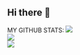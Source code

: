 ## Hi there 👋

MY GITHUB STATS:
![](https://github-readme-stats.vercel.app/api?username=Lanoia&theme=dark&hide_border=true&include_all_commits=false&count_private=false)<br/>
![](https://github-readme-streak-stats.herokuapp.com/?user=Lanoia&theme=dark&hide_border=true)<br/>
![](https://github-readme-stats.vercel.app/api/top-langs/?username=Lanoia&theme=dark&hide_border=true&include_all_commits=false&count_private=false&layout=compact)
